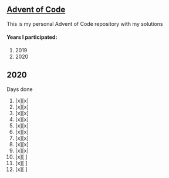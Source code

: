 ## [Advent of Code](https://adventofcode.com/2020/about)

This is my personal Advent of Code repository with my solutions

#### Years I participated:

1.  2019
2.  2020

## 2020
Days done

1. [x][x]
2. [x][x]
3. [x][x]
4. [x][x]
5. [x][x]
6. [x][x]
7. [x][x]
8. [x][x]
9. [x][x]
10. [x][ ]
11. [x][ ]
12. [x][ ]

